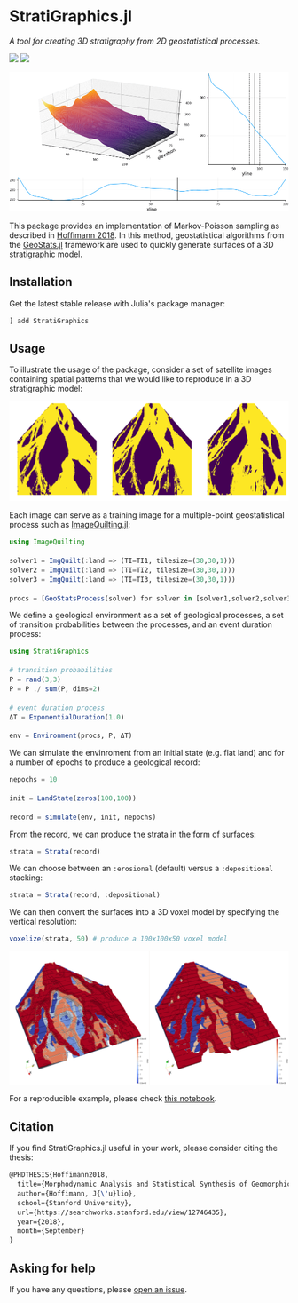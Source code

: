 # StratiGraphics.jl

*A tool for creating 3D stratigraphy from 2D geostatistical processes.*

[![][build-img]][build-url] [![][codecov-img]][codecov-url]

![StratiGraphics Animation](docs/stratigraphics.gif)

This package provides an implementation of Markov-Poisson sampling as described
in [Hoffimann 2018](https://searchworks.stanford.edu/view/12746435). In this method,
geostatistical algorithms from the [GeoStats.jl](https://github.com/JuliaEarth/GeoStats.jl)
framework are used to quickly generate surfaces of a 3D stratigraphic model.

## Installation

Get the latest stable release with Julia's package manager:

```julia
] add StratiGraphics
```

## Usage

To illustrate the usage of the package, consider a set of satellite images containing
spatial patterns that we would like to reproduce in a 3D stratigraphic model:

![Flow Images](docs/flowimages.png)

Each image can serve as a training image for a multiple-point geostatistical process
such as [ImageQuilting.jl](https://github.com/JuliaEarth/ImageQuilting.jl):

```julia
using ImageQuilting

solver1 = ImgQuilt(:land => (TI=TI1, tilesize=(30,30,1)))
solver2 = ImgQuilt(:land => (TI=TI2, tilesize=(30,30,1)))
solver3 = ImgQuilt(:land => (TI=TI3, tilesize=(30,30,1)))

procs = [GeoStatsProcess(solver) for solver in [solver1,solver2,solver3]]
```

We define a geological environment as a set of geological processes, a set of transition
probabilities between the processes, and an event duration process:

```julia
using StratiGraphics

# transition probabilities
P = rand(3,3)
P = P ./ sum(P, dims=2)

# event duration process
ΔT = ExponentialDuration(1.0)

env = Environment(procs, P, ΔT)
```

We can simulate the envinroment from an initial state (e.g. flat land) and for a number of
epochs to produce a geological record:

```julia
nepochs = 10

init = LandState(zeros(100,100))

record = simulate(env, init, nepochs)
```

From the record, we can produce the strata in the form of surfaces:

```julia
strata = Strata(record)
```

We can choose between an `:erosional` (default) versus a `:depositional` stacking:

```julia
strata = Strata(record, :depositional)
```

We can then convert the surfaces into a 3D voxel model by specifying the vertical resolution:

```julia
voxelize(strata, 50) # produce a 100x100x50 voxel model
```

![Voxelized Models](docs/voxelmodel.png)

For a reproducible example, please check [this notebook](https://nbviewer.jupyter.org/github/JuliaEarth/StratiGraphics.jl/blob/master/docs/Usage.ipynb).

## Citation

If you find StratiGraphics.jl useful in your work, please consider citing the thesis:

```latex
@PHDTHESIS{Hoffimann2018,
  title={Morphodynamic Analysis and Statistical Synthesis of Geomorphic Data},
  author={Hoffimann, J{\'u}lio},
  school={Stanford University},
  url={https://searchworks.stanford.edu/view/12746435},
  year={2018},
  month={September}
}
```

## Asking for help

If you have any questions, please [open an issue](https://github.com/JuliaEarth/StratiGraphics.jl/issues).

[build-img]: https://img.shields.io/github/workflow/status/JuliaEarth/StratiGraphics.jl/CI?style=flat-square
[build-url]: https://github.com/JuliaEarth/StratiGraphics.jl/actions

[codecov-img]: https://img.shields.io/codecov/c/github/JuliaEarth/StratiGraphics.jl?style=flat-square
[codecov-url]: https://codecov.io/gh/JuliaEarth/StratiGraphics.jl
